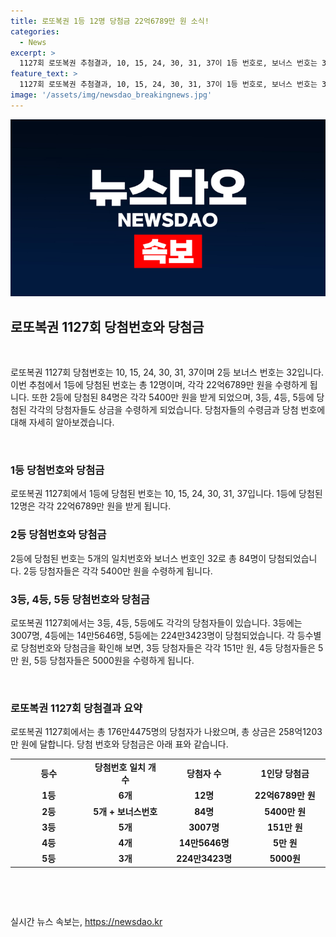 ```yaml
---
title: 로또복권 1등 12명 당첨금 22억6789만 원 소식!
categories:
  - News
excerpt: >
  1127회 로또복권 추첨결과, 10, 15, 24, 30, 31, 37이 1등 번호로, 보너스 번호는 32로 발표됐다. 1등 당첨자 12명이 각각 22억6789만 원을, 2등 84명은 5400만 원을 수령한다. 3등 3007명은 151만 원, 4등 14만5646명은 5만 원, 5등 224만3423명은 5000원을 받게 되었다. 해당 결과는 동행복권 사이트에서 확인 가능하다.
feature_text: >
  1127회 로또복권 추첨결과, 10, 15, 24, 30, 31, 37이 1등 번호로, 보너스 번호는 32로 발표됐다. 1등 당첨자 12명이 각각 22억6789만 원을, 2등 84명은 5400만 원을 수령한다. 3등 3007명은 151만 원, 4등 14만5646명은 5만 원, 5등 224만3423명은 5000원을 받게 되었다. 해당 결과는 동행복권 사이트에서 확인 가능하다.
image: '/assets/img/newsdao_breakingnews.jpg'
---
```


<p><img src="/assets/img/newsdao_breakingnews.jpg" alt="firstkoreanews 속보" /></p>

<h2 data-ke-size="size26">로또복권 1127회 당첨번호와 당첨금</h2>

<p data-ke-size="size16">&nbsp;</p>

<p>로또복권 1127회 당첨번호는 10, 15, 24, 30, 31, 37이며 2등 보너스 번호는 32입니다. 이번 추첨에서 1등에 당첨된 번호는 총 12명이며, 각각 22억6789만 원을 수령하게 됩니다. 또한 2등에 당첨된 84명은 각각 5400만 원을 받게 되었으며, 3등, 4등, 5등에 당첨된 각각의 당첨자들도 상금을 수령하게 되었습니다. 당첨자들의 수령금과 당첨 번호에 대해 자세히 알아보겠습니다.</p>

<p data-ke-size="size16">&nbsp;</p>

<h3>1등 당첨번호와 당첨금</h3>

<p data-ke-size="size16">로또복권 1127회에서 1등에 당첨된 번호는 10, 15, 24, 30, 31, 37입니다. 1등에 당첨된 12명은 각각 22억6789만 원을 받게 됩니다.</p>

<h3>2등 당첨번호와 당첨금</h3>

<p data-ke-size="size16">2등에 당첨된 번호는 5개의 일치번호와 보너스 번호인 32로 총 84명이 당첨되었습니다. 2등 당첨자들은 각각 5400만 원을 수령하게 됩니다.</p>

<h3>3등, 4등, 5등 당첨번호와 당첨금</h3>

<p data-ke-size="size16">로또복권 1127회에서는 3등, 4등, 5등에도 각각의 당첨자들이 있습니다. 3등에는 3007명, 4등에는 14만5646명, 5등에는 224만3423명이 당첨되었습니다. 각 등수별로 당첨번호와 당첨금을 확인해 보면, 3등 당첨자들은 각각 151만 원, 4등 당첨자들은 5만 원, 5등 당첨자들은 5000원을 수령하게 됩니다.</p>

<p data-ke-size="size16">&nbsp;</p>

<h3>로또복권 1127회 당첨결과 요약</h3>

<p data-ke-size="size16">로또복권 1127회에서는 총 176만4475명의 당첨자가 나왔으며, 총 상금은 258억1203만 원에 달합니다. 당첨 번호와 당첨금은 아래 표와 같습니다.</p>

<table>
    <tbody>
        <tr>
            <td style="text-align: center; width: 150px;"><b>등수</b></td>
            <td style="text-align: center; width: 150px;"><b>당첨번호 일치 개수</b></td>
            <td style="text-align: center; width: 150px;"><b>당첨자 수</b></td>
            <td style="text-align: center; width: 150px;"><b>1인당 당첨금</b></td>
        </tr>
        <tr>
            <td style="text-align: center; height: 17px;"><b>1등</b></td>
            <td style="text-align: center; height: 17px;"><b>6개</b></td>
            <td style="text-align: center; height: 17px;"><b>12명</b></td>
            <td style="text-align: center; height: 17px;"><b>22억6789만 원</b></td>
        </tr>
        <tr>
            <td style="text-align: center; height: 17px;"><b>2등</b></td>
            <td style="text-align: center; height: 17px;"><b>5개 + 보너스번호</b></td>
            <td style="text-align: center; height: 17px;"><b>84명</b></td>
            <td style="text-align: center; height: 17px;"><b>5400만 원</b></td>
        </tr>
        <tr>
            <td style="text-align: center; height: 17px;"><b>3등</b></td>
            <td style="text-align: center; height: 17px;"><b>5개</b></td>
            <td style="text-align: center; height: 17px;"><b>3007명</b></td>
            <td style="text-align: center; height: 17px;"><b>151만 원</b></td>
        </tr>
        <tr>
            <td style="text-align: center; height: 17px;"><b>4등</b></td>
            <td style="text-align: center; height: 17px;"><b>4개</b></td>
            <td style="text-align: center; height: 17px;"><b>14만5646명</b></td>
            <td style="text-align: center; height: 17px;"><b>5만 원</b></td>
        </tr>
        <tr>
            <td style="text-align: center; height: 17px;"><b>5등</b></td>
            <td style="text-align: center; height: 17px;"><b>3개</b></td>
            <td style="text-align: center; height: 17px;"><b>224만3423명</b></td>
            <td style="text-align: center; height: 17px;"><b>5000원</b></td>
        </tr>
    </tbody>
</table>

<p data-ke-size="size16">&nbsp;</p>

<p data-ke-size="size16">&nbsp;</p>
실시간 뉴스 속보는, <a href="https://newsdao.kr" rel="dofollow">https://newsdao.kr</a>


